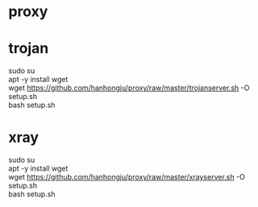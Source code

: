 # proxy
# trojan
sudo    su  
apt     -y    install    wget  
wget    https://github.com/hanhongju/proxy/raw/master/trojanserver.sh    -O    setup.sh  
bash    setup.sh

# xray
sudo    su  
apt     -y    install    wget  
wget    https://github.com/hanhongju/proxy/raw/master/xrayserver.sh    -O    setup.sh  
bash    setup.sh




